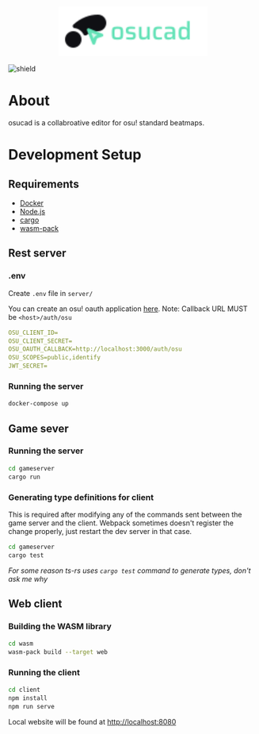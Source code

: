 <p align="center">
    <picture>
    <source media="(prefers-color-scheme: dark)" srcset="./osucad.svg">
    <img alt="osucad logo" src="./osucad-dark.svg" width="300">
    </picture>
</p>

![shield](https://img.shields.io/github/license/minetoblend/osu-cad?style=flat-square)

# About

osucad is a collabroative editor for osu! standard beatmaps.

# Development Setup

## Requirements

- [Docker](https://www.docker.com/)
- [Node.js](https://nodejs.org/)
- [cargo](https://www.rust-lang.org/tools/install)
- [wasm-pack](https://rustwasm.github.io/wasm-pack/)

## Rest server

### .env

Create `.env` file in `server/`

You can create an osu! oauth application [here](https://osu.ppy.sh/home/account/edit#oauth).
Note: Callback URL MUST be `<host>/auth/osu`

```yaml
OSU_CLIENT_ID=
OSU_CLIENT_SECRET=
OSU_OAUTH_CALLBACK=http://localhost:3000/auth/osu
OSU_SCOPES=public,identify
JWT_SECRET=
```

### Running the server

```sh
docker-compose up
```

## Game sever

### Running the server

```sh
cd gameserver
cargo run
```

### Generating type definitions for client
This is required after modifying any of the commands sent between the game server and the client.
Webpack sometimes doesn't register the change properly, just restart the dev server in that case.
```sh
cd gameserver
cargo test
```

_For some reason ts-rs uses `cargo test` command to generate types, don't ask me why_

## Web client

### Building the WASM library

```sh
cd wasm
wasm-pack build --target web
```

### Running the client

```sh
cd client
npm install
npm run serve
```
Local website will be found at [http://localhost:8080](http://localhost:8080)
